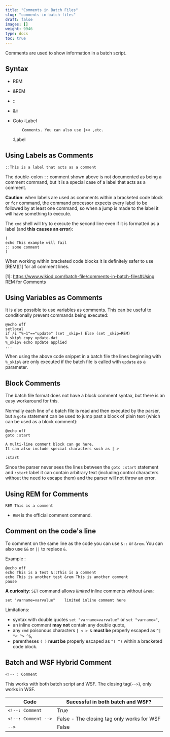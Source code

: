 ```yaml
---
title: "Comments in Batch Files"
slug: "comments-in-batch-files"
draft: false
images: []
weight: 9946
type: docs
toc: true
---
```


Comments are used to show information in a batch script.

## Syntax
- REM
- &REM
- ::
- &::
- Goto :Label
  
          Comments. You can also use |>< ,etc.
 
  :Label
  

## Using Labels as Comments
    ::This is a label that acts as a comment
The double-colon `::` comment shown above is not documented as being a comment command, but it is a special case of a label that acts as a comment.

**Caution**: when labels are used as comments within a bracketed code block or `for` command, the command processor expects every label to be followed by at least one command, 
so when a jump is made to the label it will have something to execute.

The `cmd` shell will try to execute the second line even if it is formatted as a label (and **this causes an error**):

    (
    echo This example will fail
    :: some comment
    )

When working within bracketed code blocks it is definitely safer to use [REM][1] for all comment lines.


  [1]: https://www.wikiod.com/batch-file/comments-in-batch-files#Using REM for Comments

## Using Variables as Comments
It is also possible to use variables as comments. This can be useful to conditionally prevent commands being executed:

    @echo off 
    setlocal
    if /i "%~1"=="update" (set _skip=) Else (set _skip=REM)
    %_skip% copy update.dat 
    %_skip% echo Update applied 
    ... 

When using the above code snippet in a batch file the lines beginning with `%_skip%` are only executed if the batch file is called with `update` as a parameter.


## Block Comments
The batch file format does not have a block comment syntax, but there is an easy workaround for this.

Normally each line of a batch file is read and then executed by the parser, but a 
`goto` statement can be used to jump past a block of plain text (which can be used as a block comment):

    @echo off
    goto :start
    
    A multi-line comment block can go here.
    It can also include special characters such as | >
    
    :start
Since the parser never sees the lines between the `goto :start` statement and `:start` label it can contain arbitrary text (including control characters without the need to escape them) and the parser will not throw an error.


## Using REM for Comments
    REM This is a comment
- `REM` is the official comment command.


## Comment on the code's line
To comment on the same line as the code you can use `&::` or `&rem`. You can also use `&&` or `||` to replace `&`.

Example :

    @echo off
    echo This is a test &::This is a comment
    echo This is another test &rem This is another comment
    pause

**A curiosity**: `SET` command allows *limited* inline comments without `&rem`:

    set "varname=varvalue"    limited inline comment here

Limitations:

- syntax with double quotes `set "varname=varvalue"` or `set "varname="`,
- an inline comment **may not** contain any double quote,
- any `cmd` poisonous characters `| < > &` **must be** properly escaped as `^| ^< ^> ^&`,
- parentheses `( )`  **must be** properly escaped as `^( ^)` within a bracketed code block.

## Batch and WSF Hybrid Comment
    <!-- : Comment

This works with both batch script and WSF. The closing tag(`-->`), only works in WSF.


| Code | Sucessful in both batch and WSF? |
| ------ | ------ |
| `<!--: Comment`    | True    | 
| `<!--: Comment -->`| False - The closing tag only works for WSF |
| `-->`              | False


